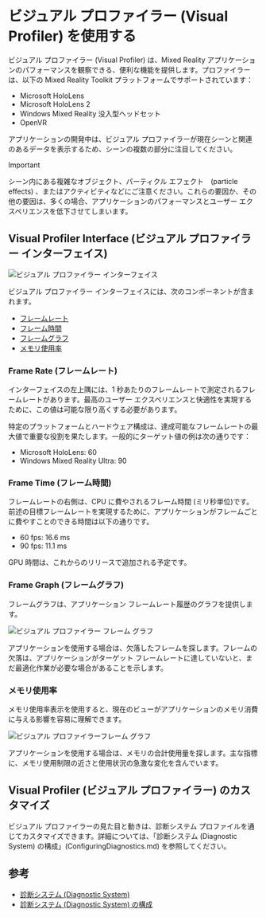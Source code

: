 # ビジュアル プロファイラー (Visual Profiler) を使用する

ビジュアル プロファイラー (Visual Profiler) は、Mixed Reality アプリケーションのパフォーマンスを観察できる、便利な機能を提供します。プロファイラーは、以下の Mixed Reality Toolkit プラットフォームでサポートされています：

- Microsoft HoloLens
- Microsoft HoloLens 2
- Windows Mixed Reality 没入型ヘッドセット
- OpenVR

アプリケーションの開発中は、ビジュアル プロファイラーが現在シーンと関連のあるデータを表示するため、シーンの複数の部分に注目してください。

> [!IMPORTANT]
> シーン内にある複雑なオブジェクト、パーティクル エフェクト　(particle effects) 、またはアクティビティなどにご注意ください。これらの要因か、その他の要因は、多くの場合、アプリケーションのパフォーマンスとユーザー エクスペリエンスを低下させてしまいます。

## Visual Profiler Interface (ビジュアル プロファイラー インターフェイス)

![ビジュアル プロファイラー インターフェイス](../../Documentation/Images/Diagnostics/VisualProfiler.png)

ビジュアル プロファイラー インターフェイスには、次のコンポーネントが含まれます。

- [フレームレート](#frame-rate-フレームレート)
- [フレーム時間](#frame-time-フレーム時間)
- [フレームグラフ](#frame-graph-フレームグラフ)
- [メモリ使用率](#メモリ使用率)

### Frame Rate (フレームレート)

インターフェイスの左上隅には、1 秒あたりのフレームレートで測定されるフレームレートがあります。最高のユーザー エクスペリエンスと快適性を実現するために、この値は可能な限り高くする必要があります。

特定のプラットフォームとハードウェア構成は、達成可能なフレームレートの最大値で重要な役割を果たします。一般的にターゲット値の例は次の通りです：

- Microsoft HoloLens: 60
- Windows Mixed Reality Ultra: 90

### Frame Time (フレーム時間)

フレームレートの右側は、CPU に費やされるフレーム時間 (ミリ秒単位)です。前述の目標フレームレートを実現するために、アプリケーションがフレームごとに費やすことのできる時間は以下の通りです。

- 60 fps: 16.6 ms
- 90 fps: 11.1 ms

GPU 時間は、これからのリリースで追加される予定です。

### Frame Graph (フレームグラフ)

フレームグラフは、アプリケーション フレームレート履歴のグラフを提供します。

![ビジュアル プロファイラー フレーム グラフ](../../Documentation/Images/Diagnostics/VisualProfilerMissedFrames.png)

アプリケーションを使用する場合は、欠落したフレームを探します。フレームの欠落は、アプリケーションがターゲット フレームレートに達していないと、まだ最適化作業が必要な場合があることを示します。

### メモリ使用率

メモリ使用率表示を使用すると、現在のビューがアプリケーションのメモリ消費に与える影響を容易に理解できます。

![ビジュアル プロファイラーフレーム グラフ](../../Documentation/Images/Diagnostics/VisualProfilerMemory.png)

アプリケーションを使用する場合は、メモリの合計使用量を探します。主な指標に、メモリ使用制限の近さと使用状況の急激な変化を含んでいます。

## Visual Profiler (ビジュアル プロファイラー) のカスタマイズ

ビジュアル プロファイラーの見た目と動きは、診断システム プロファイルを通じてカスタマイズできます。詳細については、「診断システム (Diagnostic System) の構成」(ConfiguringDiagnostics.md) を参照してください。

## 参考

- [診断システム (Diagnostic System)](DiagnosticsSystemGettingStarted.md)
- [診断システム (Diagnostic System) の構成](ConfiguringDiagnostics.md)
